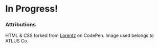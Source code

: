 # In Progress!

### Attributions
HTML & CSS forked from [Lorentz](https://codepen.io/Laurie312) on CodePen.
Image used belongs to ATLUS Co.
